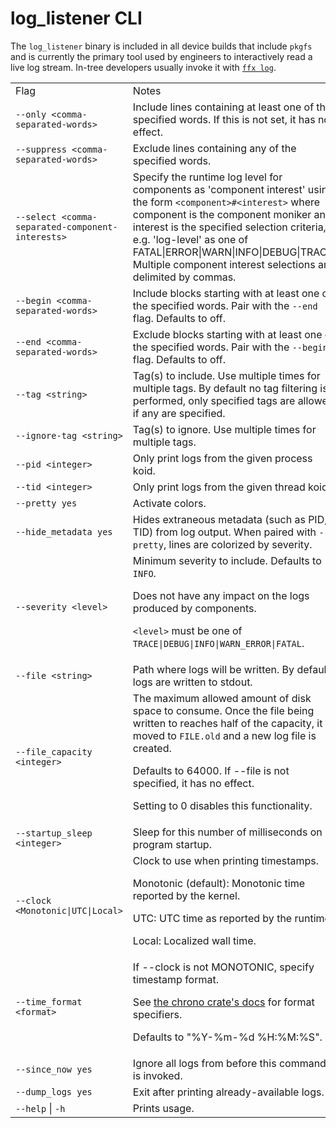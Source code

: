 # log_listener CLI

The `log_listener` binary is included in all device builds that include `pkgfs` and is currently
the primary tool used by engineers to interactively read a live log stream. In-tree developers
usually invoke it with [`ffx log`](/docs/reference/tools/sdk/ffx.md).

<table>
  <tr>
   <td>Flag
   </td>
   <td>Notes
   </td>
  </tr>
  <tr>
   <td><code>--only &lt;comma-separated-words></code>
   </td>
   <td>Include lines containing at least one of the specified words. If this is not set, it has no effect.
   </td>
  </tr>
  <tr>
   <td><code>--suppress &lt;comma-separated-words></code>
   </td>
   <td>Exclude lines containing any of the specified words.
   </td>
  </tr>
  <tr>
   <td><code>--select &lt;comma-separated-component-interests></code>
   </td>
   <td>
       Specify the runtime log level for components as 'component interest' using the form
       <code>&lt;component>#&lt;interest></code> where component is the component moniker and
       interest is the specified selection criteria, e.g. 'log-level' as one of
       FATAL|ERROR|WARN|INFO|DEBUG|TRACE. Multiple component interest selections are delimited by
       commas.
   </td>
  </tr>
  <tr>
   <td><code>--begin &lt;comma-separated-words></code>
   </td>
   <td>Include blocks starting with at least one of the specified words. Pair with the <code>--end</code> flag. Defaults to off.
   </td>
  </tr>
  <tr>
   <td><code>--end &lt;comma-separated-words></code>
   </td>
   <td>Exclude blocks starting with at least one of the specified words. Pair with the <code>--begin</code> flag. Defaults to off.
   </td>
  </tr>
  <tr>
   <td><code>--tag &lt;string></code>
   </td>
   <td>Tag(s) to include. Use multiple times for multiple tags. By default no tag filtering is performed, only specified tags are allowed if any are specified.
   </td>
  </tr>
  <tr>
   <td><code>--ignore-tag &lt;string></code>
   </td>
   <td>Tag(s) to ignore. Use multiple times for multiple tags.
   </td>
  </tr>
  <tr>
   <td><code>--pid &lt;integer></code>
   </td>
   <td>Only print logs from the given process koid.
   </td>
  </tr>
  <tr>
   <td><code>--tid &lt;integer></code>
   </td>
   <td>Only print logs from the given thread koid.
   </td>
  </tr>
  <tr>
   <td><code>--pretty yes</code>
   </td>
   <td>Activate colors.
   </td>
  </tr>
  <tr>
   <td><code>--hide_metadata yes</code>
   </td>
   <td>Hides extraneous metadata (such as PID, TID) from log output. When paired with
   <code>--pretty</code>, lines are colorized by severity.
   </td>
  </tr>
  <tr>
   <td><code>--severity &lt;level></code>
   </td>
   <td>Minimum severity to include. Defaults to <code>INFO</code>.
<p>
Does not have any impact on the logs produced by components.
<p>
<code>&lt;level></code> must be one of <code>TRACE|DEBUG|INFO|WARN_ERROR|FATAL</code>.
   </td>
  </tr>
  <tr>
   <td><code>--file &lt;string></code>
   </td>
   <td>Path where logs will be written. By default logs are written to stdout.
   </td>
  </tr>
  <tr>
   <td><code>--file_capacity &lt;integer></code>
   </td>
   <td>The maximum allowed amount of disk space to consume. Once the file being written to reaches
   half of the capacity, it is moved to <code>FILE.old</code> and a new log file is created.
<p>
Defaults to 64000. If --file is not specified, it has no effect.
<p>
Setting to 0 disables this functionality.
   </td>
  </tr>
  <tr>
   <td><code>--startup_sleep &lt;integer></code>
   </td>
   <td>Sleep for this number of milliseconds on program startup.
   </td>
  </tr>
  <tr>
   <td><code>--clock &lt;Monotonic|UTC|Local></code>
   </td>
   <td>Clock to use when printing timestamps.
<p>
Monotonic (default): Monotonic time reported by the kernel.
<p>
UTC: UTC time as reported by the runtime.
<p>
Local: Localized wall time.
   </td>
  </tr>
  <tr>
   <td><code>--time_format &lt;format></code>
   </td>
   <td>If --clock is not MONOTONIC, specify timestamp format.
<p>
See <a href="https://docs.rs/chrono/0.4.19/chrono/format/strftime/index.html">the chrono crate's docs</a>
for format specifiers.
<p>
Defaults to "%Y-%m-%d %H:%M:%S".
   </td>
  </tr>
  <tr>
   <td><code>--since_now yes</code>
   </td>
   <td>Ignore all logs from before this command is invoked.
   </td>
  </tr>
  <tr>
   <td><code>--dump_logs yes</code>
   </td>
   <td>Exit after printing already-available logs.
   </td>
  </tr>
  <tr>
   <td><code>--help</code> | <code>-h</code>
   </td>
   <td>Prints usage.
   </td>
  </tr>
</table>

